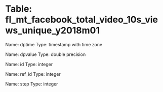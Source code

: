 Table: fl_mt_facebook_total_video_10s_views_unique_y2018m01
===========================================================

Name: dptime
Type: timestamp with time zone

Name: dpvalue
Type: double precision

Name: id
Type: integer

Name: ref_id
Type: integer

Name: step
Type: integer


